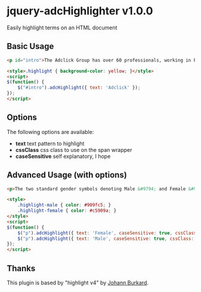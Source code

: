 jquery-adcHighlighter v1.0.0
=====================

Easily highlight terms on an HTML document

## Basic Usage

```html
<p id="intro">The Adclick Group has over 60 professionals, working in Portugal and Brasil, who follow the values that move us forward: passion, creativity, relevance and sustainability.</p>

<style>.highlight { background-color: yellow; }</style>
<script>
$(function() {
    $("#intro").adcHighlight({ text: 'Adclick' });
});
</script>
```

## Options

The following options are available:
- **text**  text pattern to highlight
- **cssClass**  css class to use on the span wrapper
- **caseSensitive** self explanatory, I hope

## Advanced Usage (with options)

```html
<p>The two standard gender symbols denoting Male &#9794; and Female &#9792; are derived from astrological symbols, denoting the classical planets Mars and Venus, respectively.</p>

<style>
    .highlight-male { color: #909fc5; }
    .highlight-female { color: #c5909a; }
</style>
<script>
$(function() {
    $("p").adcHighlight({ text: 'Female', caseSensitive: true, cssClass: 'highlight-female' });
    $("p").adcHighlight({ text: 'Male', caseSensitive: true, cssClass: 'highlight-male' });
});
</script>

```


## Thanks

This plugin is based by "highlight v4" by [Johann Burkard](http://johannburkard.de/blog/programming/javascript/highlight-javascript-text-higlighting-jquery-plugin.html).
